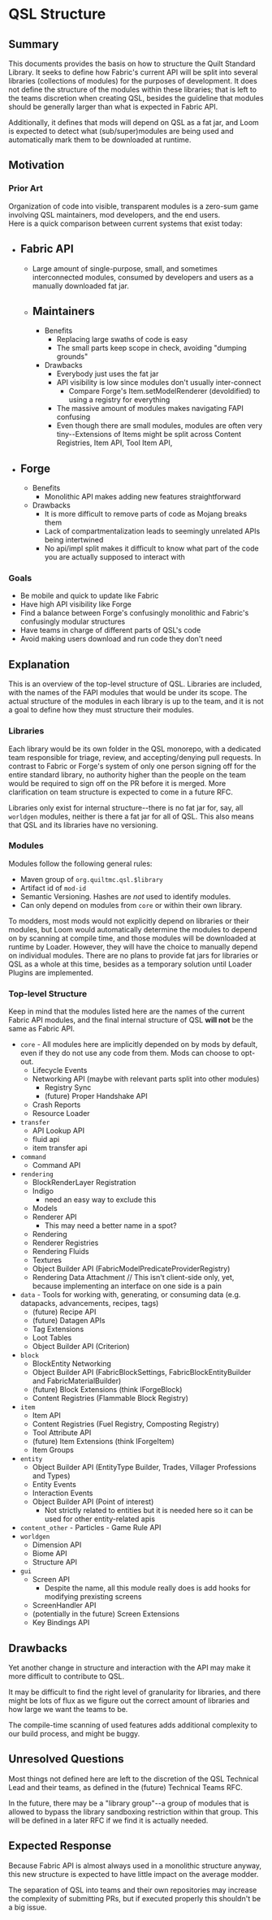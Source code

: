 # QSL Structure
## Summary
This documents provides the basis on how to structure the Quilt Standard Library. It seeks to define how Fabric's current API will be split into several libraries (collections of modules) for the purposes of development. It does not define the structure of the modules within these libraries; that is left to the teams discretion when creating QSL, besides the guideline that modules should be generally larger than what is expected in Fabric API.

Additionally, it defines that mods will depend on QSL as a fat jar, and Loom is expected to detect what (sub/super)modules are being used and automatically mark them to be downloaded at runtime.
## Motivation
### Prior Art
Organization of code into visible, transparent modules is a zero-sum game involving QSL maintainers, mod developers, and the end users.  
Here is a quick comparison between current systems that exist today:
- Fabric API
	- 
	- Large amount of single-purpose, small, and sometimes interconnected modules, consumed by developers and users as a manually downloaded fat jar.
	- Maintainers
		-
		- Benefits
			- Replacing large swaths of code is easy
			- The small parts keep scope in check, avoiding "dumping grounds"
		- Drawbacks
			-  Everybody just uses the fat jar
			-  API visibility is low since modules don't usually inter-connect
				-  Compare Forge's Item.setModelRenderer (devoldified) to using a registry for everything
			-  The massive amount of modules makes navigating FAPI confusing
			-  Even though there are small modules, modules are often very tiny--Extensions of Items might be split across Content Registries, Item API, Tool Item API, 
- Forge
	-
	- Benefits
		- Monolithic API makes adding new features straightforward
	- Drawbacks
		- It is more difficult to remove parts of code as Mojang breaks them
		- Lack of compartmentalization leads to seemingly unrelated APIs being intertwined
		- No api/impl split makes it difficult to know what part of the code you are actually supposed to interact with
### Goals
- Be mobile and quick to update like Fabric
- Have high API visibility like Forge
- Find a balance between Forge's confusingly monolithic and Fabric's confusingly modular structures
- Have teams in charge of different parts of QSL's code
- Avoid making users download and run code they don't need
## Explanation
This is an overview of the top-level structure of QSL. Libraries are included, with the names of the FAPI modules that would be under its scope. The actual structure of the modules in each library is up to the team, and it is not a goal to define how they must structure their modules.
### Libraries
Each library would be its own folder in the QSL monorepo, with a dedicated team responsible for triage, review, and accepting/denying pull requests. In contrast to Fabric or Forge's system of only one person signing off for the entire standard library, no authority higher than the people on the team would be required to sign off on the PR before it is merged. More clarification on team structure is expected to come in a future RFC.

Libraries only exist for internal structure--there is no fat jar for, say, all `worldgen` modules, neither is there a fat jar for all of QSL. This also means that QSL and its libraries have no versioning.
### Modules
Modules follow the following general rules:
- Maven group of `org.quiltmc.qsl.$library`
- Artifact id of `mod-id`
- Semantic Versioning. Hashes are *not* used to identify modules. 
- Can only depend on modules from `core` or within their own library.

To modders, most mods would not explicitly depend on libraries or their modules, but Loom would automatically determine the modules to depend on by scanning at compile time, and those modules will be downloaded at runtime by Loader. However, they will have the choice to manually depend on individual modules. There are no plans to provide fat jars for libraries or QSL as a whole at this time, besides as a temporary solution until Loader Plugins are implemented.
### Top-level Structure
Keep in mind that the modules listed here are the names of the current Fabric API modules, and the final internal structure of QSL **will not** be the same as Fabric API.
- `core` - All modules here are implicitly depended on by mods by default, even if they do not use any code from them. Mods can choose to opt-out.
    - Lifecycle Events
    - Networking API (maybe with relevant parts split into other modules)
        - Registry Sync
        - (future) Proper Handshake API
    - Crash Reports
    - Resource Loader
- `transfer`
    - API Lookup API
    - fluid api
    - item transfer api
- `command`
    - Command API
- `rendering`
	- BlockRenderLayer Registration
	- Indigo
	    - need an easy way to exclude this
	- Models
	- Renderer API
		- This may need a better name in a spot?
	- Rendering
	- Renderer Registries
	- Rendering Fluids
	- Textures
	- Object Builder API (FabricModelPredicateProviderRegistry)
	- Rendering Data Attachment // This isn't client-side only, yet, because implementing an interface on one side is a pain
- `data` - Tools for working with, generating, or consuming data (e.g. datapacks, advancements, recipes, tags)
    - (future) Recipe API
    - (future) Datagen APIs
    - Tag Extensions
    - Loot Tables
    - Object Builder API (Criterion)
- `block` 
    - BlockEntity Networking
    - Object Builder API (FabricBlockSettings, FabricBlockEntityBuilder and FabricMaterialBuilder)
    - (future) Block Extensions (think IForgeBlock)
    - Content Registries (Flammable Block Registry)
- `item`
    - Item API
    - Content Registries (Fuel Registry, Composting Registry)
    - Tool Attribute API
    - (future) Item Extensions (think IForgeItem)
    - Item Groups
- `entity`
    - Object Builder API (EntityType Builder, Trades, Villager Professions and Types)
    - Entity Events
    - Interaction Events
    - Object Builder API (Point of interest)
        - Not strictly related to entities but it is needed here so it can be used for other entity-related apis 
- `content_other`
    	- Particles
        - Game Rule API 
- `worldgen`
    - Dimension API
    - Biome API
    - Structure API
- `gui`
    - Screen API
        - Despite the name, all this module really does is add hooks for modifying prexisting screens
    - ScreenHandler API
    - (potentially in the future) Screen Extensions
    - Key Bindings API
## Drawbacks
Yet another change in structure and interaction with the API may make it more difficult to contribute to QSL.

It may be difficult to find the right level of granularity for libraries, and there might be lots of flux as we figure out the correct amount of libraries and how large we want the teams to be.

The compile-time scanning of used features adds additional complexity to our build process, and might be buggy.
## Unresolved Questions
Most things not defined here are left to the discretion of the QSL Technical Lead and their teams, as defined in the (future) Technical Teams RFC.

In the future, there may be a "library group"--a group of modules that is allowed to bypass the library sandboxing restriction within that group. This will be defined in a later RFC if we find it is actually needed.
## Expected Response
Because Fabric API is almost always used in a monolithic structure anyway, this new structure is expected to have little impact on the average modder.

The separation of QSL into teams and their own repositories may increase the complexity of submitting PRs, but if executed properly this shouldn't be a big issue.
